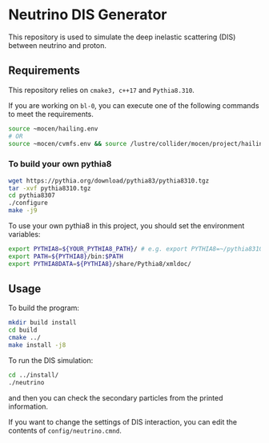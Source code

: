 # Neutrino DIS Generator
This repository is used to simulate the deep inelastic scattering (DIS) between
neutrino and proton.

## Requirements
This repository relies on `cmake3, c++17` and `Pythia8.310`.

If you are working on `bl-0`, you can execute one of the following
commands to meet the requirements.
```bash
source ~mocen/hailing.env
# OR
source ~mocen/cvmfs.env && source /lustre/collider/mocen/project/hailing/pythia8/setup.sh
```

### To build your own pythia8
```bash
wget https://pythia.org/download/pythia83/pythia8310.tgz
tar -xvf pythia8310.tgz
cd pythia8307
./configure
make -j9
```
To use your own pythia8 in this project, you should set the environment variables:
```bash
export PYTHIA8=${YOUR_PYTHIA8_PATH}/ # e.g. export PYTHIA8=~/pythia8310/
export PATH=${PYTHIA8}/bin:$PATH
export PYTHIA8DATA=${PYTHIA8}/share/Pythia8/xmldoc/
```

## Usage
To build the program:
```bash
mkdir build install
cd build
cmake ../
make install -j8
```

To run the DIS simulation:
```bash
cd ../install/
./neutrino
```
and then you can check the secondary particles from the printed information.

If you want to change the settings of DIS interaction, you can edit
the contents of `config/neutrino.cmnd`. 
